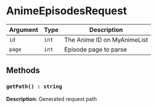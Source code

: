 # AnimeEpisodesRequest
| Argument | Type | Description |
| -------- | ---- | ----------- |
| `id` | `int` | The Anime ID on MyAnimeList |
| `page` | `int` | Episode page to parse |

## Methods
### `getPath() : string`
**Description:** Generated request path